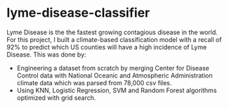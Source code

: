 # lyme-disease-classifier
Lyme Disease is the the fastest growing contagious disease in the world. For this project, I built a climate-based classification model with a recall of 92% to predict which US counties will have a high incidence of Lyme Disease. This was done by:
* Engineering a dataset from scratch by merging Center for Disease Control data with National Oceanic and Atmospheric Administration climate data which was parsed from 78,000 csv files.
* Using KNN, Logistic Regression, SVM and Random Forest algorithms optimized with grid search.
